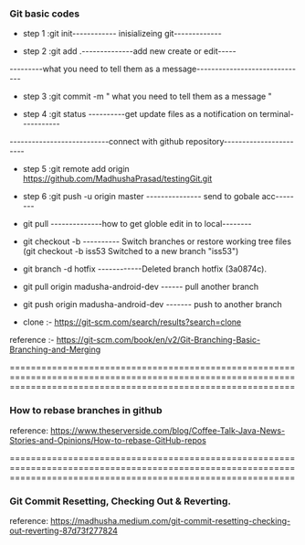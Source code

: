 
### Git basic codes

- step 1 :git init------------ inisializeing git-------------

- step 2 :git add .--------------add new create or edit-----

---------what you need to tell them as a message------------------------------
- step 3 :git commit -m " what you need to tell them as a message "

- step 4 :git status ----------get update files as a notification on terminal-----------

---------------------------connect with github repository-----------------------
- step 5 :git remote add origin https://github.com/MadhushaPrasad/testingGit.git 

- step 6 :git push -u origin master --------------- send to gobale acc-------- 

- git pull --------------how to get globle edit in to local--------



- git checkout -b ---------- Switch branches or restore working tree files (git checkout -b iss53
									  Switched to a new branch "iss53")

- git branch -d hotfix ------------Deleted branch hotfix (3a0874c).

- git pull origin madusha-android-dev ------ pull another branch

- git push origin madusha-android-dev ------- push to another branch

- clone :- https://git-scm.com/search/results?search=clone

reference :- https://git-scm.com/book/en/v2/Git-Branching-Basic-Branching-and-Merging

==================================================================================================================================================================
### How to rebase branches in github
reference: https://www.theserverside.com/blog/Coffee-Talk-Java-News-Stories-and-Opinions/How-to-rebase-GitHub-repos

==================================================================================================================================================================
### Git Commit Resetting, Checking Out & Reverting.
reference: https://madhusha.medium.com/git-commit-resetting-checking-out-reverting-87d73f277824


